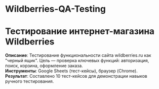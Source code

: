 # Wildberries-QA-Testing
# Тестирование интернет-магазина Wildberries
**Описание**: Тестирование функциональности сайта wildberries.ru как "черный ящик". Цель — проверка ключевых функций: авторизация, поиск, корзина, оформление заказа.  
**Инструменты**: Google Sheets (тест-кейсы), браузер (Chrome).  
**Результат**: Составлено 10 тест-кейсов для демонстрации навыков ручного тестирования.
